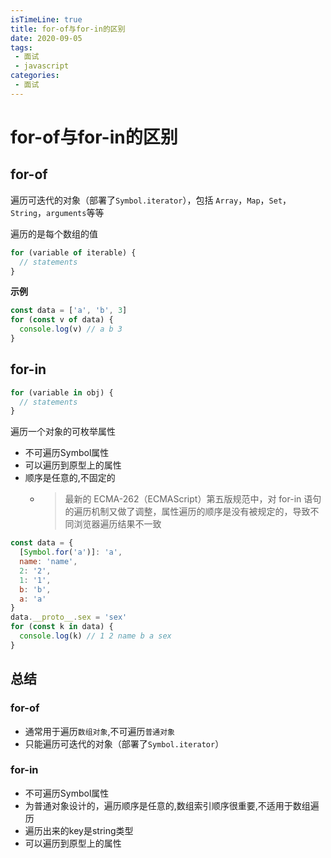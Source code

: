 ```yaml
---
isTimeLine: true
title: for-of与for-in的区别
date: 2020-09-05
tags:
 - 面试
 - javascript
categories:
 - 面试
---
```

# for-of与for-in的区别
## for-of
遍历可迭代的对象（部署了`Symbol.iterator`），包括 `Array`，`Map`，`Set`，`String`，`arguments`等等

遍历的是每个数组的值
```js
for (variable of iterable) {
  // statements
}
```

**示例**
```js
const data = ['a', 'b', 3]
for (const v of data) {
  console.log(v) // a b 3
}
```
## for-in
```js
for (variable in obj) {
  // statements
}
```
遍历一个对象的可枚举属性
* 不可遍历Symbol属性
* 可以遍历到原型上的属性
* 顺序是任意的,不固定的
  * >最新的 ECMA-262（ECMAScript）第五版规范中，对 for-in 语句的遍历机制又做了调整，属性遍历的顺序是没有被规定的，导致不同浏览器遍历结果不一致

```js
const data = {
  [Symbol.for('a')]: 'a',
  name: 'name',
  2: '2',
  1: '1',
  b: 'b',
  a: 'a'
}
data.__proto__.sex = 'sex'
for (const k in data) {
  console.log(k) // 1 2 name b a sex
}
```

## 总结
### for-of
* 通常用于遍历`数组对象`,不可遍历`普通对象`
* 只能遍历可迭代的对象（部署了`Symbol.iterator`）
### for-in
* 不可遍历Symbol属性
* 为普通对象设计的，遍历顺序是任意的,数组索引顺序很重要,不适用于数组遍历
* 遍历出来的key是string类型
* 可以遍历到原型上的属性

